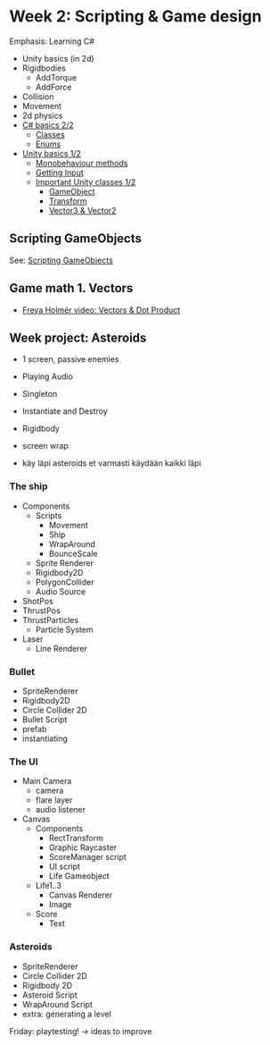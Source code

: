 # Week 2: Scripting & Game design

Emphasis: Learning C#
- Unity basics (in 2d)
- Rigidbodies
	- AddTorque
	- AddForce
- Collision
- Movement
- 2d physics
- [C# basics 2/2](#c-basics)
	- [Classes](#classes)
	- [Enums](#enums)
- [Unity basics 1/2](#unity-basics)
	- [Monobehaviour methods](#monobehaviour-methods)
	- [Getting Input](#getting-input)
	- [Important Unity classes 1/2](#important-unity-classes)
		- [GameObject](#gameobject)
		- [Transform](#transform)
		- [Vector3 & Vector2](#vector3--vector2)


## Scripting GameObjects

See: [Scripting GameObjects](unity-basics/4-scripting-gameobjects.md)

## Game math 1. Vectors

- [Freya Holmér video: Vectors & Dot Product](https://www.youtube.com/watch?v=MOYiVLEnhrw)
## Week project: Asteroids
- 1 screen, passive enemies
- Playing Audio
- Singleton
- Instantiate and Destroy
- Rigidbody
- screen wrap

- käy läpi asteroids et varmasti käydään kaikki läpi

### The ship
- Components
  - Scripts
    - Movement
    - Ship
    - WrapAround
    - BounceScale
  - Sprite Renderer
  - Rigidbody2D
  - PolygonCollider
  - Audio Source
- ShotPos
- ThrustPos
- ThrustParticles
  - Particle System
- Laser
  - Line Renderer

### Bullet

- SpriteRenderer
- Rigidbody2D
- Circle Collider 2D
- Bullet Script
- prefab
- instantiating

### The UI
- Main Camera
  - camera
  - flare layer
  - audio listener
- Canvas
  - Components
    - RectTransform
    - Graphic Raycaster
    - ScoreManager script
    - UI script
    - Life Gameobject
  - Life1..3
    - Canvas Renderer
    - Image
  - Score
    - Text

### Asteroids

- SpriteRenderer
- Circle Collider 2D
- Rigidbody 2D
- Asteroid Script
- WrapAround Script
- extra: generating a level

Friday: playtesting!
-> ideas to improve

